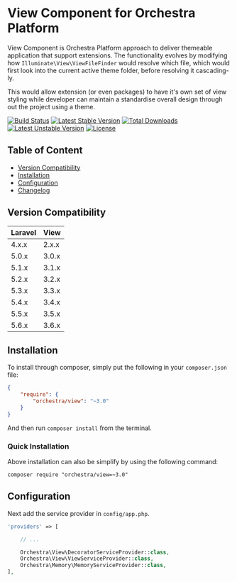 View Component for Orchestra Platform
==============

View Component is Orchestra Platform approach to deliver themeable application that support extensions. The functionality evolves by modifying how `Illuminate\View\ViewFileFinder` would resolve which file, which would first look into the current active theme folder, before resolving it cascading-ly.

This would allow extension (or even packages) to have it's own set of view styling while developer can maintain a standardise overall design through out the project using a theme.

[![Build Status](https://travis-ci.org/orchestral/view.svg?branch=3.6)](https://travis-ci.org/orchestral/view)
[![Latest Stable Version](https://poser.pugx.org/orchestra/view/version)](https://packagist.org/packages/orchestra/view)
[![Total Downloads](https://poser.pugx.org/orchestra/view/downloads)](https://packagist.org/packages/orchestra/view)
[![Latest Unstable Version](https://poser.pugx.org/orchestra/view/v/unstable)](//packagist.org/packages/orchestra/view)
[![License](https://poser.pugx.org/orchestra/view/license)](https://packagist.org/packages/orchestra/view)

## Table of Content

* [Version Compatibility](#version-compatibility)
* [Installation](#installation)
* [Configuration](#configuration)
* [Changelog](https://github.com/orchestral/view/releases)

## Version Compatibility

Laravel    | View
:----------|:----------
 4.x.x     | 2.x.x
 5.0.x     | 3.0.x
 5.1.x     | 3.1.x
 5.2.x     | 3.2.x
 5.3.x     | 3.3.x
 5.4.x     | 3.4.x
 5.5.x     | 3.5.x
 5.6.x     | 3.6.x

## Installation

To install through composer, simply put the following in your `composer.json` file:

```json
{
    "require": {
        "orchestra/view": "~3.0"
    }
}
```

And then run `composer install` from the terminal.

### Quick Installation

Above installation can also be simplify by using the following command:

    composer require "orchestra/view=~3.0"

## Configuration

Next add the service provider in `config/app.php`.

```php
'providers' => [

    // ...

    Orchestra\View\DecoratorServiceProvider::class,
    Orchestra\View\ViewServiceProvider::class,
    Orchestra\Memory\MemoryServiceProvider::class,
],
```

